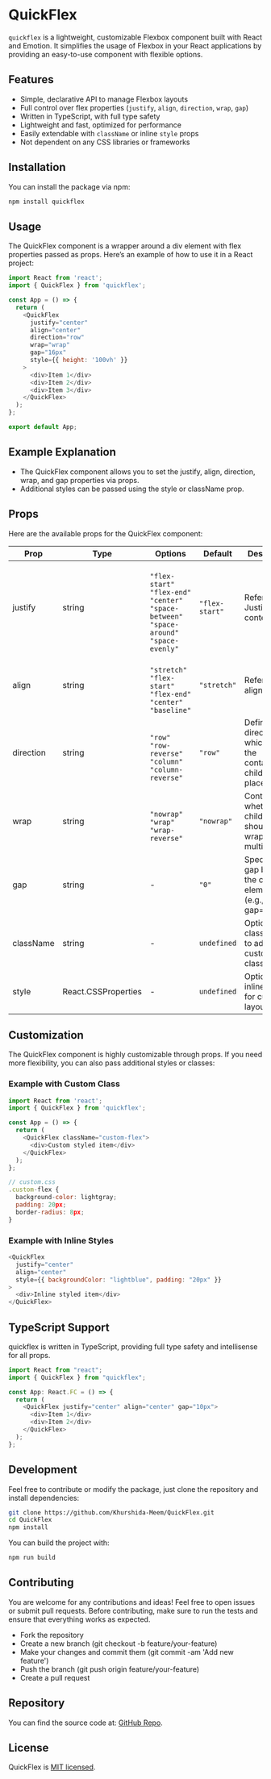 # QuickFlex

`quickflex` is a lightweight, customizable Flexbox component built with React and Emotion. It simplifies the usage of Flexbox in your React applications by providing an easy-to-use component with flexible options.

## Features

- Simple, declarative API to manage Flexbox layouts
- Full control over flex properties (`justify`, `align`, `direction`, `wrap`, `gap`)
- Written in TypeScript, with full type safety
- Lightweight and fast, optimized for performance
- Easily extendable with `className` or inline `style` props
- Not dependent on any CSS libraries or frameworks

## Installation

You can install the package via npm:

```bash
npm install quickflex
```

## Usage

The QuickFlex component is a wrapper around a div element with flex properties passed as props. Here’s an example of how to use it in a React project:

<!-- prettier-ignore -->
```js
import React from 'react';
import { QuickFlex } from 'quickflex';

const App = () => {
  return (
    <QuickFlex
      justify="center"
      align="center"
      direction="row"
      wrap="wrap"
      gap="16px"
      style={{ height: '100vh' }}
    >
      <div>Item 1</div>
      <div>Item 2</div>
      <div>Item 3</div>
    </QuickFlex>
  );
};

export default App;
```

## Example Explanation

- The QuickFlex component allows you to set the justify, align, direction, wrap, and gap properties via props.
- Additional styles can be passed using the style or className prop.

## Props

Here are the available props for the QuickFlex component:

| Prop      | Type                | Options                                                                                                       | Default        | Description                                                              |
| --------- | ------------------- | ------------------------------------------------------------------------------------------------------------- | -------------- | ------------------------------------------------------------------------ |
| justify   | string              | <br>`"flex-start"`<br>`"flex-end"`<br>`"center"`<br>`"space-between"`<br>`"space-around"`<br>`"space-evenly"` | `"flex-start"` | Refers: Justify-content                                                  |
| align     | string              | <br>`"stretch"`<br>`"flex-start"`<br>`"flex-end"`<br>`"center"`<br>`"baseline"`                               | `"stretch"`    | Refers: align-items                                                      |
| direction | string              | <br>`"row"`<br>`"row-reverse"`<br>`"column"`<br>`"column-reverse"`                                            | `"row"`        | Defines the direction in which <br> the container's children are placed. |
| wrap      | string              | <br>`"nowrap"`<br>`"wrap"`<br>`"wrap-reverse"`                                                                | `"nowrap"`     | Controls whether the children should <br> wrap onto multiple lines.      |
| gap       | string              | -                                                                                                             | `"0"`          | Specifies the gap between the child elements. <br> (e.g., gap="16px").   |
| className | string              | -                                                                                                             | `undefined`    | Optional class name to add custom classes.                               |
| style     | React.CSSProperties | -                                                                                                             | `undefined`    | Optional inline styles for custom layout                                 |

## Customization

The QuickFlex component is highly customizable through props. If you need more flexibility, you can also pass additional styles or classes:

### Example with Custom Class

```js
import React from 'react';
import { QuickFlex } from 'quickflex';

const App = () => {
  return (
    <QuickFlex className="custom-flex">
      <div>Custom styled item</div>
    </QuickFlex>
  );
};

// custom.css
.custom-flex {
  background-color: lightgray;
  padding: 20px;
  border-radius: 8px;
}
```

### Example with Inline Styles

```js
<QuickFlex
  justify="center"
  align="center"
  style={{ backgroundColor: "lightblue", padding: "20px" }}
>
  <div>Inline styled item</div>
</QuickFlex>
```

## TypeScript Support

quickflex is written in TypeScript, providing full type safety and intellisense for all props.

```js
import React from "react";
import { QuickFlex } from "quickflex";

const App: React.FC = () => {
  return (
    <QuickFlex justify="center" align="center" gap="10px">
      <div>Item 1</div>
      <div>Item 2</div>
    </QuickFlex>
  );
};
```

## Development

Feel free to contribute or modify the package, just clone the repository and install dependencies:

```bash
git clone https://github.com/Khurshida-Meem/QuickFlex.git
cd QuickFlex
npm install
```

You can build the project with:

```bash
npm run build
```

## Contributing

You are welcome for any contributions and ideas! Feel free to open issues or submit pull requests. Before contributing, make sure to run the tests and ensure that everything works as expected.

- Fork the repository
- Create a new branch (git checkout -b feature/your-feature)
- Make your changes and commit them (git commit -am 'Add new feature')
- Push the branch (git push origin feature/your-feature)
- Create a pull request

## Repository

You can find the source code at: [GitHub Repo](https://github.com/Khurshida-Meem/QuickFlex).

## License

QuickFlex is [MIT licensed](./LICENSE.md).
